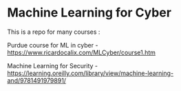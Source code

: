 # Machine Learning for Cyber

This is a repo for many courses :

Purdue course for ML in cyber - https://www.ricardocalix.com/MLCyber/course1.htm

Machine Learning for Security - https://learning.oreilly.com/library/view/machine-learning-and/9781491979891/

